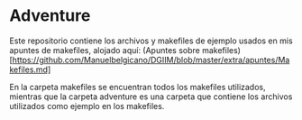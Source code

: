 # Adventure
Este repositorio contiene los archivos y makefiles de ejemplo usados en mis apuntes de makefiles, alojado aquí: 
(Apuntes sobre makefiles)[https://github.com/Manuelbelgicano/DGIIM/blob/master/extra/apuntes/Makefiles.md]

En la carpeta makefiles se encuentran todos los makefiles utilizados, mientras que la carpeta adventure es una carpeta que contiene los archivos utilizados como ejemplo en los makefiles.

